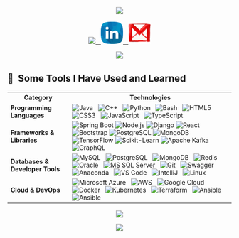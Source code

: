 <p align="center">
  <img src="https://capsule-render.vercel.app/api?type=waving&color=gradient&height=100&section=header&text=Hey%20Everyone!&animation=fadeIn&fontSize=90" />
</p>

<p align="center">
<a href="https://www.instagram.com/aditya_bhanwadiya/">
  <img height="50" src="https://user-images.githubusercontent.com/46517096/166974368-9798f39f-1f46-499c-b14e-81f0a3f83a06.png"/>&nbsp;&nbsp;
</a>
<a href="https://www.linkedin.com/in/aditya-bhanwadiya/">
  <img height="50" src="274785_hr_recruitment_social network_linkedin_icon.png"/>&nbsp;&nbsp;
</a>

<a href="mailto:bhanwadiya.aditya@gmail.com">
  <img height="50" src="56275_email_gmail_mail_icon.png"/>
</a>
</p>

<p align="center">
<img height="500" src="https://media1.giphy.com/media/v1.Y2lkPTc5MGI3NjExMG91eWVqOG42aHpudHRlbTBzcWM5dHgzMno1anBiY2ZwOXUwM2l6cCZlcD12MV9pbnRlcm5hbF9naWZfYnlfaWQmY3Q9Zw/Ye8n2abV5bBQY/giphy.gif"/>
<p align="center">
          
<h2> 🚀 &nbsp;Some Tools I Have Used and Learned</h2>

<table>
  <tr>
    <th>Category</th>
    <th>Technologies</th>
  </tr>
  
  <tr>
    <td><strong>Programming Languages</strong></td>
    <td>
      <img src="https://cdn.jsdelivr.net/gh/devicons/devicon@latest/icons/java/java-original-wordmark.svg" alt="Java" width="45" height="45" />&nbsp;&nbsp;
      <img src="https://cdn.jsdelivr.net/gh/devicons/devicon@latest/icons/cplusplus/cplusplus-original.svg" alt="C++" width="45" height="45"/>&nbsp;&nbsp;
      <img src="https://cdn.jsdelivr.net/gh/devicons/devicon@latest/icons/python/python-original-wordmark.svg" alt="Python" width="45" height="45"/>&nbsp;&nbsp;
      <img src="https://cdn.jsdelivr.net/gh/devicons/devicon/icons/bash/bash-original.svg" alt="Bash" width="45" height="45"/>&nbsp;&nbsp;
      <img src="https://cdn.jsdelivr.net/gh/devicons/devicon@latest/icons/html5/html5-original.svg" alt="HTML5" width="45" height="45"/>&nbsp;&nbsp;
      <img src="https://cdn.jsdelivr.net/gh/devicons/devicon@latest/icons/css3/css3-original.svg" alt="CSS3" width="45" height="45"/>&nbsp;&nbsp;
      <img src="https://cdn.jsdelivr.net/gh/devicons/devicon@latest/icons/javascript/javascript-original.svg" alt="JavaScript" width="45" height="45"/>&nbsp;&nbsp;
      <img src="https://cdn.jsdelivr.net/gh/devicons/devicon@latest/icons/typescript/typescript-original.svg" alt="TypeScript" width="45" height="45"/>&nbsp;&nbsp;
    </td>
  </tr>

  <tr>
    <td><strong>Frameworks & Libraries</strong></td>
    <td>
  <!-- Backend -->
  <img src="https://cdn.jsdelivr.net/gh/devicons/devicon@latest/icons/spring/spring-original-wordmark.svg" alt="Spring Boot" width="45" height="45"/>
  <img src="https://cdn.jsdelivr.net/gh/devicons/devicon@latest/icons/nodejs/nodejs-original.svg" alt="Node.js" width="45" height="45"/>
  <img src="https://cdn.jsdelivr.net/gh/devicons/devicon@latest/icons/django/django-plain.svg" alt="Django" width="45" height="45"/>
  
  <!-- Frontend -->
  <img src="https://cdn.jsdelivr.net/gh/devicons/devicon@latest/icons/react/react-original.svg" alt="React" width="45" height="45"/>
  <img src="https://cdn.jsdelivr.net/gh/devicons/devicon@latest/icons/bootstrap/bootstrap-original.svg" alt="Bootstrap" width="45" height="45"/>

  <!-- Databases -->
  <img src="https://cdn.jsdelivr.net/gh/devicons/devicon@latest/icons/postgresql/postgresql-original.svg" alt="PostgreSQL" width="45" height="45"/>
  <img src="https://cdn.jsdelivr.net/gh/devicons/devicon@latest/icons/mongodb/mongodb-original.svg" alt="MongoDB" width="45" height="45"/>

  <!-- Machine Learning -->
  <img src="https://cdn.jsdelivr.net/gh/devicons/devicon@latest/icons/tensorflow/tensorflow-original.svg" alt="TensorFlow" width="45" height="45"/>
  <img src="https://cdn.jsdelivr.net/gh/devicons/devicon@latest/icons/scikitlearn/scikitlearn-original.svg" alt="Scikit-Learn" width="45" height="45"/>

  <!-- Messaging & API -->
  <img src="https://cdn.jsdelivr.net/gh/devicons/devicon@latest/icons/apachekafka/apachekafka-original.svg" alt="Apache Kafka" width="45" height="45"/>
  <img src="https://cdn.jsdelivr.net/gh/devicons/devicon@latest/icons/graphql/graphql-plain.svg" alt="GraphQL" width="45" height="45"/>
</td>

</tr>

  <tr>
    <td><strong>Databases & Developer Tools</strong></td>
    <td>
      <img src="https://cdn.jsdelivr.net/gh/devicons/devicon@latest/icons/mysql/mysql-original-wordmark.svg" alt="MySQL" width="45" height="45"/>&nbsp;&nbsp;
      <img src="https://cdn.jsdelivr.net/gh/devicons/devicon@latest/icons/postgresql/postgresql-original-wordmark.svg" alt="PostgreSQL" width="45" height="45"/>&nbsp;&nbsp;
      <img src="https://cdn.jsdelivr.net/gh/devicons/devicon@latest/icons/mongodb/mongodb-original-wordmark.svg" alt="MongoDB" width="45" height="45"/>&nbsp;&nbsp;
      <img src="https://cdn.jsdelivr.net/gh/devicons/devicon@latest/icons/redis/redis-original-wordmark.svg" alt="Redis" width="45" height="45"/>&nbsp;&nbsp;
      <img src="https://cdn.jsdelivr.net/gh/devicons/devicon@latest/icons/oracle/oracle-original.svg" alt="Oracle" width="45" height="45"/>&nbsp;&nbsp;
      <img src="https://cdn.jsdelivr.net/gh/devicons/devicon@latest/icons/microsoftsqlserver/microsoftsqlserver-plain-wordmark.svg" alt="MS SQL Server" width="45" height="45"/>&nbsp;&nbsp;
      <img src="https://cdn.jsdelivr.net/gh/devicons/devicon@latest/icons/git/git-plain-wordmark.svg" alt="Git" width="45" height="45"/>&nbsp;&nbsp;
      <img src="https://cdn.jsdelivr.net/gh/devicons/devicon@latest/icons/swagger/swagger-original.svg" alt="Swagger" width="45" height="45"/>&nbsp;&nbsp;
      <img src="https://cdn.jsdelivr.net/gh/devicons/devicon@latest/icons/anaconda/anaconda-original.svg" alt="Anaconda" width="45" height="45"/>&nbsp;&nbsp;
      <img src="https://cdn.jsdelivr.net/gh/devicons/devicon@latest/icons/vscode/vscode-original-wordmark.svg" alt="VS Code" width="45" height="45"/>&nbsp;&nbsp;
      <img src="https://cdn.jsdelivr.net/gh/devicons/devicon@latest/icons/intellij/intellij-original.svg"  alt="IntelliJ" width="45" height="45"/>&nbsp;&nbsp;
      <img src="https://cdn.jsdelivr.net/gh/devicons/devicon@latest/icons/linux/linux-original.svg"  alt="Linux" width="45" height="45"/>&nbsp;&nbsp;
    </td>
    <tr>
    <td><strong>Cloud & DevOps</strong></td>
    <td>
      <img src="https://cdn.jsdelivr.net/gh/devicons/devicon@latest/icons/azure/azure-original.svg" alt="Microsoft Azure" width="45" height="45" />&nbsp;&nbsp;
      <img src="https://cdn.jsdelivr.net/gh/devicons/devicon@latest/icons/amazonwebservices/amazonwebservices-plain-wordmark.svg" alt="AWS" width="45" height="45"/>&nbsp;&nbsp;
      <img src="https://cdn.jsdelivr.net/gh/devicons/devicon@latest/icons/googlecloud/googlecloud-original.svg" alt="Google Cloud" width="45" height="45"/>&nbsp;&nbsp;
      <img src="https://cdn.jsdelivr.net/gh/devicons/devicon@latest/icons/docker/docker-original-wordmark.svg" alt="Docker" width="45" height="45"/>&nbsp;&nbsp;
      <img src="https://cdn.jsdelivr.net/gh/devicons/devicon@latest/icons/kubernetes/kubernetes-plain-wordmark.svg" alt="Kubernetes" width="45" height="45"/>&nbsp;&nbsp;
      <img src="https://cdn.jsdelivr.net/gh/devicons/devicon@latest/icons/terraform/terraform-original-wordmark.svg" alt="Terraform" width="45" height="45"/>&nbsp;&nbsp;
      <img src="https://cdn.jsdelivr.net/gh/devicons/devicon@latest/icons/ansible/ansible-original.svg"  alt="Ansible" width="45" height="45"/>&nbsp;&nbsp;
      <img src="https://cdn.jsdelivr.net/gh/devicons/devicon@latest/icons/jenkins/jenkins-original.svg"  alt="Ansible" width="45" height="45"/>&nbsp;&nbsp;
    </td>
  </tr>
</tr>


</table>



          

<p align="center">

<a href="https://github.com/anuraghazra/convoychat">
  <img height=400 align="center" src="https://github-readme-stats.vercel.app/api/top-langs?username=AdityaBhanwadiya&layout=donut-vertical&langs_count=8&card_width=300" />
</a>
</p>


<p align="center">
  <img src="https://capsule-render.vercel.app/api?type=waving&color=gradient&height=100&section=footer&animation=fadeIn&length=100" />
</p>

